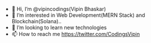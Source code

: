 - 👋 Hi, I’m @vipincodings(Vipin Bhaskar)
- 👀 I’m interested in Web Development(MERN Stack) and Blockchain(Solana)..
- 💞️ I’m looking to learn new technologies
- 📫 How to reach me https://twitter.com/CodingsVipin

<!---
vipincodings/vipincodings is a ✨ special ✨ repository because its `README.md` (this file) appears on your GitHub profile.
You can click the Preview link to take a look at your changes.
--->
